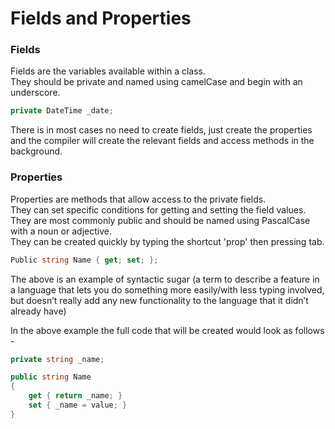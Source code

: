 # Fields and Properties

### Fields

Fields are the variables available within a class.  
They should be private and named using camelCase and begin with an underscore.

```C#
private DateTime _date;
```

There is in most cases no need to create fields, just create the properties and the compiler will create the relevant
fields and access methods in the background.

### Properties

Properties are methods that allow access to the private fields.  
They can set specific conditions for getting and setting the field values.  
They are most commonly public and should be named using PascalCase with a noun or adjective.  
They can be created quickly by typing the shortcut 'prop' then pressing tab.

```C#
Public string Name { get; set; };
```

The above is an example of syntactic sugar (a term to describe a feature in a language that lets you do
something more easily/with less typing involved, but doesn’t really add any new functionality to the
language that it didn’t already have)

In the above example the full code that will be created would look as follows -

```C#
private string _name;

public string Name
{
    get { return _name; }
    set { _name = value; }
}
```